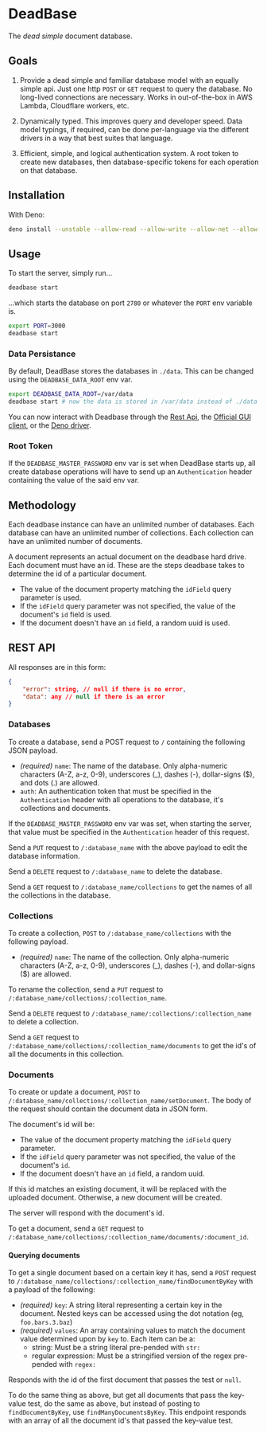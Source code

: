 # DeadBase

The _dead simple_ document database.

## Goals

1. Provide a dead simple and familiar database model with an equally simple api.  Just one http `POST` or `GET` request to query the database.  No long-lived connections are necessary.  Works in out-of-the-box in AWS Lambda, Cloudflare workers, etc.

2. Dynamically typed.  This improves query and developer speed.  Data model typings, if required, can be done per-language via the different drivers in a way that best suites that language.

3. Efficient, simple, and logical authentication system.  A root token to create new databases, then database-specific tokens for each operation on that database.

## Installation

With Deno:

```sh
deno install --unstable --allow-read --allow-write --allow-net --allow-env --name deadbase -f https://denopkg.com/jikno/deadbase/main.ts
```

<!-- Otherwise, you can just [download your OS' supported binary](https://github.com/jikno/deadbase/releases/latest) and run it. -->

## Usage

To start the server, simply run...

```sh
deadbase start
```

...which starts the database on port `2780` or whatever the `PORT` env variable is.

```sh
export PORT=3000
deadbase start
```

### Data Persistance

By default, DeadBase stores the databases in `./data`.  This can be changed using the `DEADBASE_DATA_ROOT` env var.

```sh
export DEADBASE_DATA_ROOT=/var/data
deadbase start # now the data is stored in /var/data instead of ./data
```

You can now interact with Deadbase through the [Rest Api](#rest-api), the [Official GUI client](https://github.com/jikno/deadbase_gui), or the [Deno driver](https://github.com/jikno/deadbase-driver-deno).

### Root Token

If the `DEADBASE_MASTER_PASSWORD` env var is set when DeadBase starts up, all create database operations will have to send up an `Authentication` header containing the value of the said env var.

## Methodology

Each deadbase instance can have an unlimited number of databases.  Each database can have an unlimited number of collections.  Each collection can have an unlimited number of documents.

A document represents an actual document on the deadbase hard drive.  Each document must have an id.  These are the steps deadbase takes to determine the id of a particular document.
- The value of the document property matching the `idField` query parameter is used.
- If the `idField` query parameter was not specified, the value of the document's `id` field is used.
- If the document doesn't have an `id` field, a random uuid is used.

## REST API

All responses are in this form:

```json
{
	"error": string, // null if there is no error,
	"data": any // null if there is an error
}
```

### Databases

To create a database, send a POST request to `/` containing the following JSON payload.

- _(required)_ `name`: The name of the database.  Only alpha-numeric characters (A-Z, a-z, 0-9), underscores (_), dashes (-), dollar-signs ($), and dots (.) are allowed.
- `auth`: An authentication token that must be specified in the `Authentication` header with all operations to the database, it's collections and documents.

If the `DEADBASE_MASTER_PASSWORD` env var was set, when starting the server, that value must be specified in the `Authentication` header of this request.

Send a `PUT` request to `/:database_name` with the above payload to edit the database information.

Send a `DELETE` request to `/:database_name` to delete the database.

Send a `GET` request to `/:database_name/collections` to get the names of all the collections in the database.

### Collections

To create a collection, `POST` to `/:database_name/collections` with the following payload.

- _(required)_ `name`: The name of the collection.  Only alpha-numeric characters (A-Z, a-z, 0-9), underscores (_), dashes (-), and dollar-signs ($) are allowed.

To rename the collection, send a `PUT` request to `/:database_name/collections/:collection_name`.

Send a `DELETE` request to `/:database_name/:collections/:collection_name` to delete a collection.

Send a `GET` request to `/:database_name/collections/:collection_name/documents` to get the id's of all the documents in this collection.

### Documents

To create or update a document, `POST` to `/:database_name/collections/:collection_name/setDocument`.  The body of the request should contain the document data in JSON form.

The document's id will be:
- The value of the document property matching the `idField` query parameter.
- If the `idField` query parameter was not specified, the value of the document's `id`.
- If the document doesn't have an `id` field, a random uuid.

If this id matches an existing document, it will be replaced with the uploaded document.  Otherwise, a new document will be created.

The server will respond with the document's id.

To get a document, send a `GET` request to `/:database_name/collections/:collection_name/documents/:document_id`.

#### Querying documents

To get a single document based on a certain key it has, send a `POST` request to `/:database_name/collections/:collection_name/findDocumentByKey` with a payload of the following:
- _(required)_ `key`: A string literal representing a certain key in the document.  Nested keys can be accessed using the dot notation (eg, `foo.bars.3.baz`)
- _(required)_ `values`: An array containing values to match the document value determined upon by `key` to.  Each item can be a:
	- string:  Must be a string literal pre-pended with `str:`
	- regular expression: Must be a stringified version of the regex pre-pended with `regex:`

Responds with the id of the first document that passes the test or `null`.

To do the same thing as above, but get all documents that pass the key-value test, do the same as above, but instead of posting to `findDocumentByKey`, use `findManyDocumentsByKey`.  This endpoint responds with an array of all the document id's that passed the key-value test.
